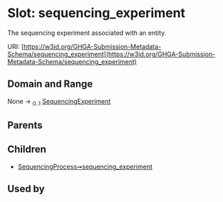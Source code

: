 
# Slot: sequencing_experiment


The sequencing experiment associated with an entity.

URI: [https://w3id.org/GHGA-Submission-Metadata-Schema/sequencing_experiment](https://w3id.org/GHGA-Submission-Metadata-Schema/sequencing_experiment)


## Domain and Range

None &#8594;  <sub>0..1</sub> [SequencingExperiment](SequencingExperiment.md)

## Parents


## Children

 *  [SequencingProcess➞sequencing_experiment](SequencingProcess_sequencing_experiment.md)

## Used by


